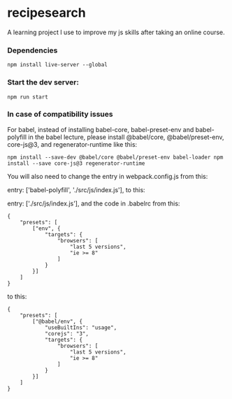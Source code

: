 # recipesearch
A learning project I use to improve my js skills after taking an online course. 

### Dependencies
```
npm install live-server --global
```

### Start the dev server:
```
npm run start
```

### In case of compatibility issues

For babel, instead of installing babel-core, babel-preset-env and babel-polyfill in the babel lecture, please install @babel/core, @babel/preset-env, core-js@3, and regenerator-runtime like this:


```
npm install --save-dev @babel/core @babel/preset-env babel-loader npm install --save core-js@3 regenerator-runtime
```


You will also need to change the entry in webpack.config.js from this:

entry: ['babel-polyfill', './src/js/index.js'],
to this:

entry: ['./src/js/index.js'],
and the code in .babelrc from this:

```
{
    "presets": [
        ["env", {
            "targets": {
                "browsers": [
                    "last 5 versions",
                    "ie >= 8"
                ]
            }
        }]
    ]
}
```
to this:

```
{
    "presets": [
        ["@babel/env", {
            "useBuiltIns": "usage",
            "corejs": "3",
            "targets": {
                "browsers": [
                    "last 5 versions",
                    "ie >= 8"
                ]
            }
        }]
    ]
}
```
